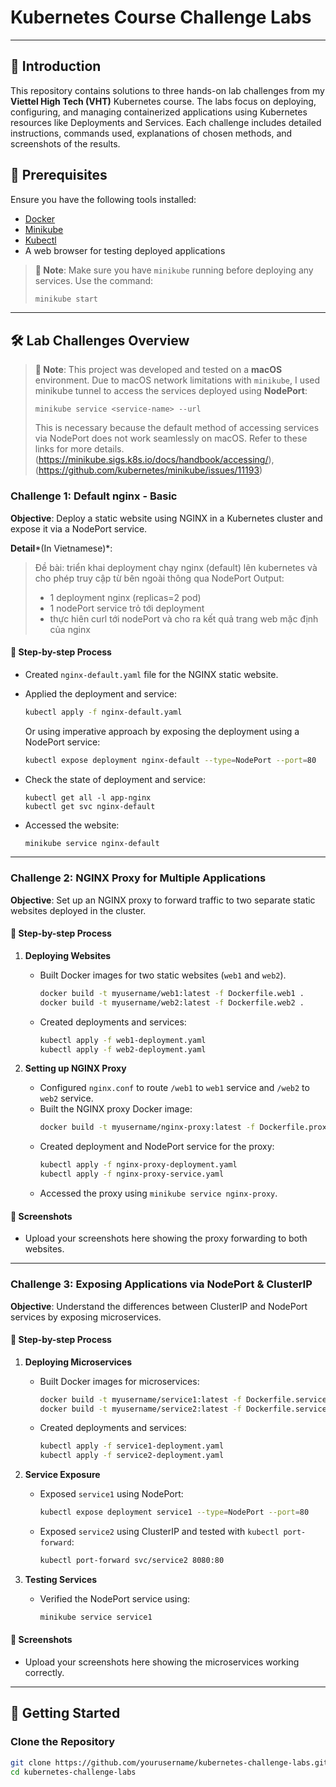 # Kubernetes Course Challenge Labs
---
## 🚀 Introduction
This repository contains solutions to three hands-on lab challenges from my **Viettel High Tech (VHT)** Kubernetes course. The labs focus on deploying, configuring, and managing containerized applications using Kubernetes resources like Deployments and Services. Each challenge includes detailed instructions, commands used, explanations of chosen methods, and screenshots of the results.

## 🔧 Prerequisites
Ensure you have the following tools installed:
- [Docker](https://www.docker.com/)
- [Minikube](https://minikube.sigs.k8s.io/docs/start/)
- [Kubectl](https://kubernetes.io/docs/tasks/tools/)
- A web browser for testing deployed applications
> **📝 Note**: Make sure you have `minikube` running before deploying any services. Use the command:
> ```bash
> minikube start
> ```
---

## 🛠️ Lab Challenges Overview
> **📝 Note**: This project was developed and tested on a **macOS** environment. Due to macOS network limitations with `minikube`, I used minikube tunnel to access the services deployed using **NodePort**:
> ```
> minikube service <service-name> --url
> ```
>  This is necessary because the default method of accessing services via NodePort does not work seamlessly on macOS. Refer to these links for more details.
> (https://minikube.sigs.k8s.io/docs/handbook/accessing/), (https://github.com/kubernetes/minikube/issues/11193)


### Challenge 1: Default nginx - Basic
**Objective**: Deploy a static website using NGINX in a Kubernetes cluster and expose it via a NodePort service.

**Detail***(In Vietnamese)*:

> Đề bài: triển khai deployment chạy nginx (default) lên kubernetes và cho phép truy cập từ bên ngoài thông qua NodePort
> Output:
> - 1 deployment nginx (replicas=2 pod)
> - 1 nodePort service trỏ tới deployment
> - thực hiên curl tới nodePort và cho ra kết quả trang web mặc định của nginx

#### 📝 Step-by-step Process

   - Created `nginx-default.yaml` file for the NGINX static website.
   - Applied the deployment and service:
     ```bash
     kubectl apply -f nginx-default.yaml
     ```

     Or using imperative approach by exposing the deployment using a NodePort service:
     ```bash
     kubectl expose deployment nginx-default --type=NodePort --port=80
     ```
  - Check the state of deployment and service:
    ```
    kubectl get all -l app-nginx
    kubectl get svc nginx-default
    ```
    
   - Accessed the website:
     ```bash
     minikube service nginx-default
     ```



---

### Challenge 2: NGINX Proxy for Multiple Applications
**Objective**: Set up an NGINX proxy to forward traffic to two separate static websites deployed in the cluster.

#### 📝 Step-by-step Process
1. **Deploying Websites**
   - Built Docker images for two static websites (`web1` and `web2`).
     ```bash
     docker build -t myusername/web1:latest -f Dockerfile.web1 .
     docker build -t myusername/web2:latest -f Dockerfile.web2 .
     ```
   - Created deployments and services:
     ```bash
     kubectl apply -f web1-deployment.yaml
     kubectl apply -f web2-deployment.yaml
     ```

2. **Setting up NGINX Proxy**
   - Configured `nginx.conf` to route `/web1` to `web1` service and `/web2` to `web2` service.
   - Built the NGINX proxy Docker image:
     ```bash
     docker build -t myusername/nginx-proxy:latest -f Dockerfile.proxy .
     ```
   - Created deployment and NodePort service for the proxy:
     ```bash
     kubectl apply -f nginx-proxy-deployment.yaml
     kubectl apply -f nginx-proxy-service.yaml
     ```
   - Accessed the proxy using `minikube service nginx-proxy`.

#### 📸 Screenshots
- Upload your screenshots here showing the proxy forwarding to both websites.

---

### Challenge 3: Exposing Applications via NodePort & ClusterIP
**Objective**: Understand the differences between ClusterIP and NodePort services by exposing microservices.

#### 📝 Step-by-step Process
1. **Deploying Microservices**
   - Built Docker images for microservices:
     ```bash
     docker build -t myusername/service1:latest -f Dockerfile.service1 .
     docker build -t myusername/service2:latest -f Dockerfile.service2 .
     ```
   - Created deployments and services:
     ```bash
     kubectl apply -f service1-deployment.yaml
     kubectl apply -f service2-deployment.yaml
     ```

2. **Service Exposure**
   - Exposed `service1` using NodePort:
     ```bash
     kubectl expose deployment service1 --type=NodePort --port=80
     ```
   - Exposed `service2` using ClusterIP and tested with `kubectl port-forward`:
     ```bash
     kubectl port-forward svc/service2 8080:80
     ```

3. **Testing Services**
   - Verified the NodePort service using:
     ```bash
     minikube service service1
     ```

#### 📸 Screenshots
- Upload your screenshots here showing the microservices working correctly.

---

## 🏁 Getting Started

### Clone the Repository
```bash
git clone https://github.com/yourusername/kubernetes-challenge-labs.git
cd kubernetes-challenge-labs
